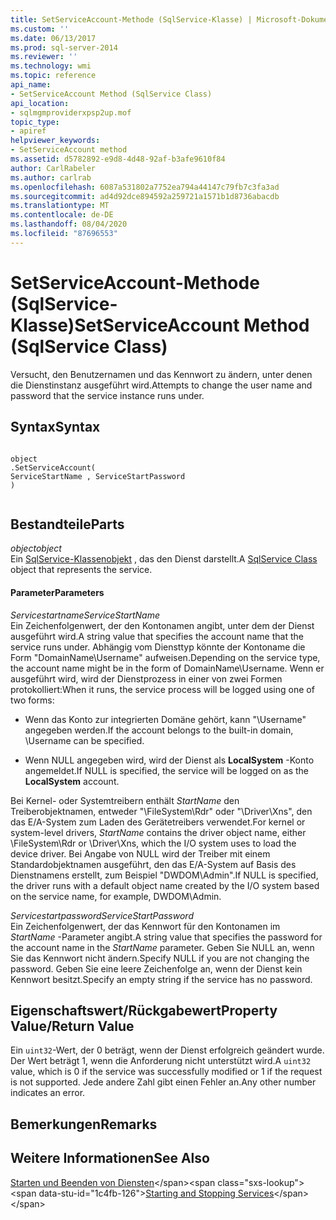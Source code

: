 ```yaml
---
title: SetServiceAccount-Methode (SqlService-Klasse) | Microsoft-Dokumentation
ms.custom: ''
ms.date: 06/13/2017
ms.prod: sql-server-2014
ms.reviewer: ''
ms.technology: wmi
ms.topic: reference
api_name:
- SetServiceAccount Method (SqlService Class)
api_location:
- sqlmgmproviderxpsp2up.mof
topic_type:
- apiref
helpviewer_keywords:
- SetServiceAccount method
ms.assetid: d5782892-e9d8-4d48-92af-b3afe9610f84
author: CarlRabeler
ms.author: carlrab
ms.openlocfilehash: 6087a531802a7752ea794a44147c79fb7c3fa3ad
ms.sourcegitcommit: ad4d92dce894592a259721a1571b1d8736abacdb
ms.translationtype: MT
ms.contentlocale: de-DE
ms.lasthandoff: 08/04/2020
ms.locfileid: "87696553"
---
```

# <a name="setserviceaccount-method-sqlservice-class"></a><span data-ttu-id="1c4fb-102">SetServiceAccount-Methode (SqlService-Klasse)</span><span class="sxs-lookup"><span data-stu-id="1c4fb-102">SetServiceAccount Method (SqlService Class)</span></span>
  <span data-ttu-id="1c4fb-103">Versucht, den Benutzernamen und das Kennwort zu ändern, unter denen die Dienstinstanz ausgeführt wird.</span><span class="sxs-lookup"><span data-stu-id="1c4fb-103">Attempts to change the user name and password that the service instance runs under.</span></span>  
  
## <a name="syntax"></a><span data-ttu-id="1c4fb-104">Syntax</span><span class="sxs-lookup"><span data-stu-id="1c4fb-104">Syntax</span></span>  
  
```  
  
object  
.SetServiceAccount(  
ServiceStartName , ServiceStartPassword  
)  
  
```  
  
## <a name="parts"></a><span data-ttu-id="1c4fb-105">Bestandteile</span><span class="sxs-lookup"><span data-stu-id="1c4fb-105">Parts</span></span>  
 <span data-ttu-id="1c4fb-106">*object*</span><span class="sxs-lookup"><span data-stu-id="1c4fb-106">*object*</span></span>  
 <span data-ttu-id="1c4fb-107">Ein [SqlService-Klassenobjekt](sqlservice-class.md) , das den Dienst darstellt.</span><span class="sxs-lookup"><span data-stu-id="1c4fb-107">A [SqlService Class](sqlservice-class.md) object that represents the service.</span></span>  
  
#### <a name="parameters"></a><span data-ttu-id="1c4fb-108">Parameter</span><span class="sxs-lookup"><span data-stu-id="1c4fb-108">Parameters</span></span>  
 <span data-ttu-id="1c4fb-109">*Servicestartname*</span><span class="sxs-lookup"><span data-stu-id="1c4fb-109">*ServiceStartName*</span></span>  
 <span data-ttu-id="1c4fb-110">Ein Zeichenfolgenwert, der den Kontonamen angibt, unter dem der Dienst ausgeführt wird.</span><span class="sxs-lookup"><span data-stu-id="1c4fb-110">A string value that specifies the account name that the service runs under.</span></span> <span data-ttu-id="1c4fb-111">Abhängig vom Diensttyp könnte der Kontoname die Form "DomainName\Username" aufweisen.</span><span class="sxs-lookup"><span data-stu-id="1c4fb-111">Depending on the service type, the account name might be in the form of DomainName\Username.</span></span> <span data-ttu-id="1c4fb-112">Wenn er ausgeführt wird, wird der Dienstprozess in einer von zwei Formen protokolliert:</span><span class="sxs-lookup"><span data-stu-id="1c4fb-112">When it runs, the service process will be logged using one of two forms:</span></span>  
  
-   <span data-ttu-id="1c4fb-113">Wenn das Konto zur integrierten Domäne gehört, kann "\Username" angegeben werden.</span><span class="sxs-lookup"><span data-stu-id="1c4fb-113">If the account belongs to the built-in domain, \Username can be specified.</span></span>  
  
-   <span data-ttu-id="1c4fb-114">Wenn NULL angegeben wird, wird der Dienst als **LocalSystem** -Konto angemeldet.</span><span class="sxs-lookup"><span data-stu-id="1c4fb-114">If NULL is specified, the service will be logged on as the **LocalSystem** account.</span></span>  
  
 <span data-ttu-id="1c4fb-115">Bei Kernel- oder Systemtreibern enthält *StartName* den Treiberobjektnamen, entweder "\FileSystem\Rdr" oder "\Driver\Xns", den das E/A-System zum Laden des Gerätetreibers verwendet.</span><span class="sxs-lookup"><span data-stu-id="1c4fb-115">For kernel or system-level drivers, *StartName* contains the driver object name, either \FileSystem\Rdr or \Driver\Xns, which the I/O system uses to load the device driver.</span></span> <span data-ttu-id="1c4fb-116">Bei Angabe von NULL wird der Treiber mit einem Standardobjektnamen ausgeführt, den das E/A-System auf Basis des Dienstnamens erstellt, zum Beispiel "DWDOM\Admin".</span><span class="sxs-lookup"><span data-stu-id="1c4fb-116">If NULL is specified, the driver runs with a default object name created by the I/O system based on the service name, for example, DWDOM\Admin.</span></span>  
  
 <span data-ttu-id="1c4fb-117">*Servicestartpassword*</span><span class="sxs-lookup"><span data-stu-id="1c4fb-117">*ServiceStartPassword*</span></span>  
 <span data-ttu-id="1c4fb-118">Ein Zeichenfolgenwert, der das Kennwort für den Kontonamen im *StartName* -Parameter angibt.</span><span class="sxs-lookup"><span data-stu-id="1c4fb-118">A string value that specifies the password for the account name in the *StartName* parameter.</span></span> <span data-ttu-id="1c4fb-119">Geben Sie NULL an, wenn Sie das Kennwort nicht ändern.</span><span class="sxs-lookup"><span data-stu-id="1c4fb-119">Specify NULL if you are not changing the password.</span></span> <span data-ttu-id="1c4fb-120">Geben Sie eine leere Zeichenfolge an, wenn der Dienst kein Kennwort besitzt.</span><span class="sxs-lookup"><span data-stu-id="1c4fb-120">Specify an empty string if the service has no password.</span></span>  
  
## <a name="property-valuereturn-value"></a><span data-ttu-id="1c4fb-121">Eigenschaftswert/Rückgabewert</span><span class="sxs-lookup"><span data-stu-id="1c4fb-121">Property Value/Return Value</span></span>  
 <span data-ttu-id="1c4fb-122">Ein `uint32`-Wert, der 0 beträgt, wenn der Dienst erfolgreich geändert wurde. Der Wert beträgt 1, wenn die Anforderung nicht unterstützt wird.</span><span class="sxs-lookup"><span data-stu-id="1c4fb-122">A `uint32` value, which is 0 if the service was successfully modified or 1 if the request is not supported.</span></span> <span data-ttu-id="1c4fb-123">Jede andere Zahl gibt einen Fehler an.</span><span class="sxs-lookup"><span data-stu-id="1c4fb-123">Any other number indicates an error.</span></span>  
  
## <a name="remarks"></a><span data-ttu-id="1c4fb-124">Bemerkungen</span><span class="sxs-lookup"><span data-stu-id="1c4fb-124">Remarks</span></span>  
  
## <a name="see-also"></a><span data-ttu-id="1c4fb-125">Weitere Informationen</span><span class="sxs-lookup"><span data-stu-id="1c4fb-125">See Also</span></span>  
 <span data-ttu-id="1c4fb-126">[Starten und Beenden von Diensten](https://technet.microsoft.com/library/ms174886\(v=sql.105\).aspx)</span><span class="sxs-lookup"><span data-stu-id="1c4fb-126">[Starting and Stopping Services](https://technet.microsoft.com/library/ms174886\(v=sql.105\).aspx)</span></span>  
  
  
